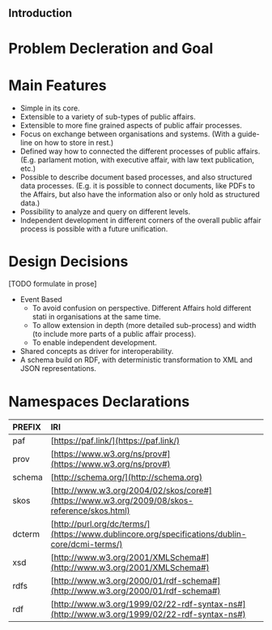 ## Introduction

# Problem Decleration and Goal


# Main Features

* Simple in its core.
* Extensible to a variety of sub-types of public affairs.
* Extensible to more fine grained aspects of public affair processes.
* Focus on exchange between organisations and systems. (With a guide-line on how to store in rest.)
* Defined way how to connected the different processes of public affairs. (E.g. parlament motion, with executive affair, with law text publication, etc.)
* Possible to describe document based processes, and also structured data processes. (E.g. it is possible to connect documents, like PDFs to the Affairs, but also have the information also or only hold as structured data.)
* Possibility to analyze and query on different levels.
* Independent development in different corners of the overall public affair process is possible with a future unification.


# Design Decisions
[TODO formulate in prose]

* Event Based
  * To avoid confusion on perspective. Different Affairs hold different stati in organisations at the same time. 
  * To allow extension in depth (more detailed sub-process) and width (to include more parts of a public affair process).
  * To enable independent development.
* Shared concepts as driver for interoperability.
* A schema build on RDF, with deterministic transformation to XML and JSON representations.


# Namespaces Declarations

| PREFIX | IRI |
| :--- | :--- |
| paf | [https://paf.link/](https://paf.link/) |
| prov | [https://www.w3.org/ns/prov#](https://www.w3.org/ns/prov#) |
| schema | [http://schema.org/](http://schema.org) |
| skos | [http://www.w3.org/2004/02/skos/core#](https://www.w3.org/2009/08/skos-reference/skos.html) |
| dcterm | [http://purl.org/dc/terms/](https://www.dublincore.org/specifications/dublin-core/dcmi-terms/) |
| xsd | [http://www.w3.org/2001/XMLSchema#](http://www.w3.org/2001/XMLSchema#) |
| rdfs | [http://www.w3.org/2000/01/rdf-schema#](http://www.w3.org/2000/01/rdf-schema#) |
| rdf | [http://www.w3.org/1999/02/22-rdf-syntax-ns#](http://www.w3.org/1999/02/22-rdf-syntax-ns#) |

